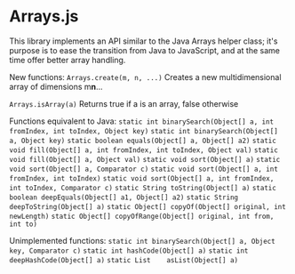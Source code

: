 Arrays.js
=========

This library implements an API similar to the Java Arrays helper class; it's
purpose is to ease the transition from Java to JavaScript, and at the same time
offer better array handling.

New functions:
`Arrays.create(m, n, ...)`
Creates a new multidimensional array of dimensions m**n**...

`Arrays.isArray(a)`
Returns true if a is an array, false otherwise

Functions equivalent to Java:
`static int binarySearch(Object[] a, int fromIndex, int toIndex, Object key)`
`static int binarySearch(Object[] a, Object key)`
`static boolean equals(Object[] a, Object[] a2)`
`static void fill(Object[] a, int fromIndex, int toIndex, Object val)`
`static void fill(Object[] a, Object val)`
`static void sort(Object[] a)`
`static void sort(Object[] a, Comparator c)`
`static void sort(Object[] a, int fromIndex, int toIndex)`
`static void sort(Object[] a, int fromIndex, int toIndex, Comparator c)`
`static String toString(Object[] a)`
`static boolean deepEquals(Object[] a1, Object[] a2)`
`static String deepToString(Object[] a)`
`static Object[] copyOf(Object[] original, int newLength)`
`static Object[] copyOfRange(Object[] original, int from, int to)`
 
Unimplemented functions:
`static int binarySearch(Object[] a, Object key, Comparator c)`
`static int hashCode(Object[] a)`
`static int deepHashCode(Object[] a)`
`static List	asList(Object[] a)`